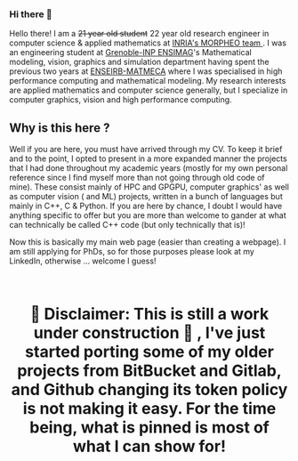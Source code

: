 ### Hi there 👋


 Hello there! I am a ~~21 year old student~~ 22 year old research engineer in computer science & applied mathematics at <a href="https://team.inria.fr/morpheo/"> INRIA's MORPHEO team </a> . I was an engineering student at <a href="https://ensimag.grenoble-inp.fr/en/education/mathematical-modeling-vision-graphics-and-simulation#page-presentation">Grenoble-INP ENSIMAG</a>'s Mathematical modeling, vision, graphics and simulation department having spent the previous two years at <a href="https://www.bordeaux-inp.fr/en">ENSEIRB-MATMECA</a> where I was specialised in high performance computing and mathematical modeling.
My research interests are applied mathematics and computer science generally, but I specialize in computer graphics, vision and high performance computing.

  
## Why is this here ?
  
<p align="left">
	<span> Well if you are here, you must have arrived through my CV. To keep it brief and to the point, I opted to present in a more expanded manner the projects that I had done throughout my academic years (mostly for my own personal reference since I find myself more than not going through old code of mine). These consist mainly of HPC and GPGPU, computer graphics' as well as computer vision ( and ML) projects, written in a bunch of languages but mainly in C++, C & Python. If you are here by chance, I doubt I would have anything specific to offer but you are more than welcome to gander at what can technically be called C++ code (but only technically that is)! 
</p>
	
<p align="left">
	<span> Now this is basically my main web page (easier than creating a webpage). I am still applying for PhDs, so for those purposes please look at my LinkedIn, otherwise ... welcome I guess!
</p>

<br>

# <p align="center"><span> :rotating_light: Disclaimer</span>: This is still a work under construction :construction: , I've just started porting some of my older projects from BitBucket and Gitlab, and Github changing its token policy is not making it easy. For the time being, what is pinned is most of what I can show for! </p>



<!--
**adakri/adakri** is a ✨ _special_ ✨ repository because its `README.md` (this file) appears on your GitHub profile.

Here are some ideas to get you started:

- 🔭 I’m currently working on ...
- 🌱 I’m currently learning ...
- 👯 I’m looking to collaborate on ...
- 🤔 I’m looking for help with ...
- 💬 Ask me about ...
- 📫 How to reach me: ...
- 😄 Pronouns: ...
- ⚡ Fun fact: ...
-->
